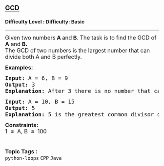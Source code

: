<h2><a href="https://www.geeksforgeeks.org/problems/gcd/1?page=1&category=Java&status=unsolved&sortBy=submissions">GCD</a></h2><h3>Difficulty Level : Difficulty: Basic</h3><hr><div class="problems_problem_content__Xm_eO"><p><span style="font-size: 18px;">Given two numbers<strong>&nbsp;A </strong>and<strong> B</strong>. The task is to find the GCD of&nbsp; <strong>A</strong> and <strong>B.<br></strong></span><span style="font-size: 18px;">The GCD of two numbers is the largest number that can divide both A and B perfectly.</span></p>
<p><span style="font-size: 18px;"><strong>Examples:</strong></span> <span style="font-size: 18px;"><strong> </strong></span></p>
<pre><span style="font-size: 18px;"><strong>Input: </strong>A = 6, B = 9
<strong>Output: </strong>3
<strong>Explanation: </strong>After 3 there is no number that can divide both 6 and 9 perfectly.</span></pre>
<pre><span style="font-size: 18px;"><strong style="font-size: 18px;">Input: </strong><span style="font-size: 18px;">A = 10, B = 15
</span><strong style="font-size: 18px;">Output: </strong><span style="font-size: 18px;">5
</span><strong><span style="font-size: 18px;">Explanation:</span> </strong></span><span style="font-size: 18px;">5 is the greatest common divisor of 10 and 15.</span></pre>
<p><span style="font-size: 18px;"><strong>Constraints:</strong></span><br><span style="font-size: 18px;">1&nbsp; ≤&nbsp; A, B&nbsp; ≤&nbsp; 100</span></p></div><br><p><span style=font-size:18px><strong>Topic Tags : </strong><br><code>python-loops</code>&nbsp;<code>CPP</code>&nbsp;<code>Java</code>&nbsp;
